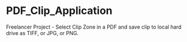 # PDF_Clip_Application
Freelancer Project - Select Clip Zone in a PDF and save clip to local hard drive as TIFF, or JPG, or PNG.
